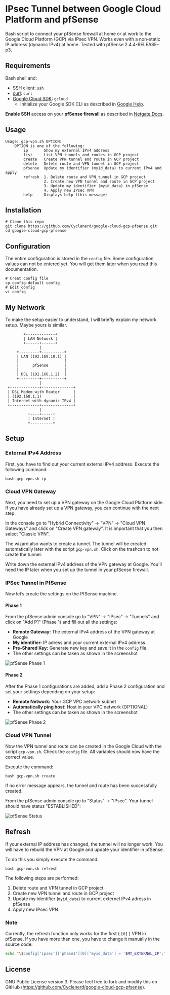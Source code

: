 # IPsec Tunnel between Google Cloud Platform and pfSense

Bash script to connect your pfSense firewall at home or at work to the Google Cloud Platform (GCP) via IPsec VPN.
Works even with a non-static IP address (dynamic IPv4) at home.
Tested with pfSense 2.4.4-RELEASE-p3.

## Requirements

Bash shell and:

* SSH client: `ssh`
* [curl](https://curl.haxx.se/): `curl`
* [Google Cloud SDK](https://cloud.google.com/sdk/docs/quickstarts): `gcloud`
    * Initialize your Google SDK CLI as described in [Google Help](https://cloud.google.com/sdk/docs/initializing).

**Enable SSH** access on your **pfSense firewall** as described in [Netgate Docs](https://docs.netgate.com/pfsense/en/latest/usermanager/granting-users-access-to-ssh.html).

## Usage

```
Usage: gcp-vpn.sh OPTION:
    OPTION is one of the following:
        ip       Show my external IPv4 address
        list     List VPN tunnels and routes in GCP project
        create   Create VPN tunnel and route in GCP project
        delete   Delete route and VPN tunnel in GCP project
        pfsense  Update my identifier (myid_data) to current IPv4 and apply
        refresh  1. Delete route and VPN tunnel in GCP project
                 2. Create new VPN tunnel and route in GCP project
                 3. Update my identifier (myid_data) in pfSense
                 4. Apply new IPsec VPN
        help     Displays help (this message)
```

## Installation

```
# Clone this repo
git clone https://github.com/Cyclenerd/google-cloud-gcp-pfsense.git
cd google-cloud-gcp-pfsense
```

## Configuration

The entire configuration is stored in the `config` file.
Some configuration values can not be entered yet.
You will get them later when you read this documentation.

```
# Creat config file
cp config-default config
# Edit config
vi config
```

## My Network

To make the setup easier to understand, I will briefly explain my network setup. Maybe yours is similar.

```
        +-------------+
        | LAN Network |
        +------+------+
               |
     +---------+----------+
     | LAN (192.168.10.1) |
     |                    |
     |      pfSense       |
     |                    |
     | DSL (192.168.1.2)  |
     +---------+----------+
               |
 +-------------+--------------+
 | DSL Modem with Router      |
 | (192.168.1.1)              |
 | Internet with dynamic IPv4 |
 +-------------+--------------+
               |
          +----+-----+
          | Internet |
          +----------+
```

## Setup

### External IPv4 Address

First, you have to find out your current external IPv4 address. Execute the following command:

```
bash gcp-vpn.sh ip
```

### Cloud VPN Gateway

Next, you need to set up a VPN gateway on the Google Cloud Platform side.
If you have already set up a VPN gateway, you can continue with the next step.

In the console go to "Hybrid Connectivity" -> "VPN" -> "Cloud VPN Gateways" and click on "Create VPN gateway".
It is important that you then select "Classic VPN".

The wizard also wants to create a tunnel.
The tunnel will be created automatically later with the script `gcp-vpn.sh`.
Click on the trashcan to not create the tunnel.

Write down the external IPv4 address of the VPN gateway at Google.
You'll need the IP later when you set up the tunnel in your pfSense firewall.

### IPSec Tunnel in PfSense

Now let’s create the settings on the PfSense machine.

#### Phase 1

From the pfSense admin console go to "VPN" -> "IPsec" -> "Tunnels" and click on "Add P1" (Phase 1) and fill out all the settings:

* **Remote Gateway:** The external IPv4 address of the VPN gateway at Google
* **My identifier:** IP adress and your current external IPv4 address
* **Pre-Shared Key:** Generate new key and save it in the `config` file.
* The other settings can be taken as shown in the screenshot

![pfSense Phase 1](img/pfsense-p1.png)

#### Phase 2

After the Phase 1 configurations are added, add a Phase 2 configuration and set your settings depending on your setup:

* **Remote Network:** Your GCP VPC network subnet
* **Automatically ping host:** Host in your VPC network (OPTIONAL)
* The other settings can be taken as shown in the screenshot

![pfSense Phase 2](img/pfsense-p2.png)

### Cloud VPN Tunnel

Now the VPN tunnel and route can be created in the Google Cloud with the script `gcp-vpn.sh`.
Check the `config` file. All variables should now have the correct value.

Execute the command:

```
bash gcp-vpn.sh create
```

If no error message appears, the tunnel and route has been successfully created.

From the pfSense admin console go to "Status" -> "IPsec". Your tunnel should have status "ESTABLISHED":

![pfSense Status](img/pfsense-status.png)

## Refresh

If your external IP address has changed, the tunnel will no longer work.
You will have to rebuild the VPN at Google and update your identifier in pfSense.

To do this you simply execute the command:

```
bash gcp-von.sh refresh
```

The following steps are performed:

1. Delete route and VPN tunnel in GCP project
2. Create new VPN tunnel and route in GCP project
3. Update my identifier (`myid_data`) to current externel IPv4 adress in pfSense
4. Apply new IPsec VPN

### Note

Currently, the refresh function only works for the first ( `[0]` ) VPN in pfSense. If you have more than one, you have to change it manually in the source code: 

```bash
echo "\$config['ipsec']['phase1'][0]['myid_data'] = '$MY_EXTERNAL_IP';"
```

## License

GNU Public License version 3. Please feel free to fork and modify this on GitHub (https://github.com/Cyclenerd/google-cloud-gcp-pfsense).
